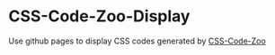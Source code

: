 # CSS-Code-Zoo-Display
Use github pages to display CSS codes generated by [CSS-Code-Zoo](https://github.com/WeileiZeng/CSS-code-zoo)
